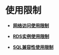 # 使用限制<a name="ddm-01-0003"></a>

-   **[网络访问使用限制](网络访问使用限制.md)**  

-   **[RDS实例使用限制](RDS实例使用限制.md)**  

-   **[SQL兼容性使用限制](SQL兼容性使用限制.md)**  


